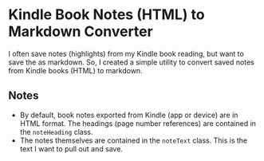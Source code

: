 # Kindle Book Notes (HTML) to Markdown Converter

I often save notes (highlights) from my Kindle book reading, but want to save the as markdown. So, I created a simple utility to convert saved notes from Kindle books (HTML) to markdown.

## Notes
* By default, book notes exported from Kindle (app or device) are in HTML format. The headings (page number references) are contained in the `noteHeading` class.
* The notes themselves are contained in the `noteText` class. This is the text I want to pull out and save.